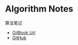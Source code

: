# Algorithm Notes

算法笔记

- [GitBook Url](https://alan-fu.gitbook.io/algorithm-notes/)
- [GitHub](https://github.com/maeteno/algorithm-notes)